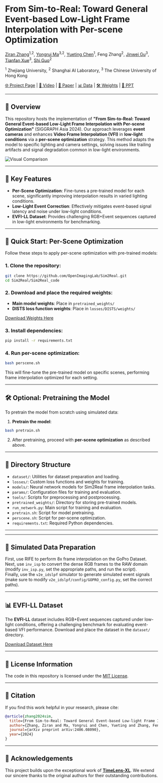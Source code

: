 
# From Sim-to-Real: Toward General Event-based Low-Light Frame Interpolation with Per-scene Optimization

[Ziran Zhang](https://naturezhanghn.github.io)<sup>1,2</sup>, 
[Yongrui Ma](https://scholar.google.com/citations?user=JwQLEocAAAAJ&hl=en)<sup>3,2</sup>, 
[Yueting Chen](https://scholar.google.com/citations?user=gS-0tfAAAAAJ&hl=en)<sup>1</sup>, 
Feng Zhang<sup>2</sup>, 
[Jinwei Gu](https://www.gujinwei.org)<sup>3</sup>, 
[Tianfan Xue](https://tianfan.info)<sup>3</sup>, 
[Shi Guo](https://guoshi28.github.io)<sup>2</sup>

<sup>1</sup> Zhejiang University, <sup>2</sup> Shanghai AI Laboratory, <sup>3</sup> The Chinese University of Hong Kong

[🌐 Project Page](https://openimaginglab.github.io/Sim2Real/) | [🎥 Video](https://www.youtube.com/watch?v=PiYEh_zcG88) | [📄 Paper](https://arxiv.org/pdf/2406.08090) | [📊 Data](https://opendatalab.com/ziranzhang/EVFI-LL) | [🛠️ Weights](https://drive.google.com/file/d/1KjFf3vgxhpS6-RnrYM5ctOUqXVEocvzo/view?usp=sharing) | [🔖 PPT](https://github.com/OpenImagingLab/Sim2Real/blob/main/PPT.pdf)

---

## 🔔 Overview

This repository hosts the implementation of **"From Sim-to-Real: Toward General Event-based Low-Light Frame Interpolation with Per-scene Optimization"** (SIGGRAPH Asia 2024). Our approach leverages **event cameras** and enhances **Video Frame Interpolation (VFI)** in **low-light conditions** via a **per-scene optimization** strategy. This method adapts the model to specific lighting and camera settings, solving issues like trailing artifacts and signal degradation common in low-light environments.

![Visual Comparison](Sim2Real_code/image.png)

---
## 🔑 Key Features

- **Per-Scene Optimization**: Fine-tunes a pre-trained model for each scene, significantly improving interpolation results in varied lighting conditions.
- **Low-Light Event Correction**: Effectively mitigates event-based signal latency and noise under low-light conditions.
- **EVFI-LL Dataset**: Provides challenging RGB+Event sequences captured in low-light environments for benchmarking.

---

## 🚀 Quick Start: Per-Scene Optimization

Follow these steps to apply per-scene optimization with pre-trained models:

### 1. Clone the repository:

```bash
git clone https://github.com/OpenImagingLab/Sim2Real.git
cd Sim2Real/Sim2Real_code
```

### 2. Download and place the required weights:

- **Main model weights**: Place in `pretrained_weights/`
- **DISTS loss function weights**: Place in `losses/DISTS/weights/`

[Download Weights Here](https://drive.google.com/file/d/1KjFf3vgxhpS6-RnrYM5ctOUqXVEocvzo/view?usp=sharing)

### 3. Install dependencies:

```bash
pip install -r requirements.txt
```

### 4. Run per-scene optimization:

```bash
bash perscene.sh
```

This will fine-tune the pre-trained model on specific scenes, performing frame interpolation optimized for each setting.

---

## 🛠️ Optional: Pretraining the Model

To pretrain the model from scratch using simulated data:

1. **Pretrain the model**:

```bash
bash pretrain.sh
```

2. After pretraining, proceed with **per-scene optimization** as described above.

---

## 📂 Directory Structure

- `dataset/`: Utilities for dataset preparation and loading.
- `losses/`: Custom loss functions and weights for training.
- `models/`: Neural network models for Sim2Real frame interpolation tasks.
- `params/`: Configuration files for training and evaluation.
- `tools/`: Scripts for preprocessing and postprocessing.
- `pretrained_weights/`: Directory for storing pre-trained models.
- `run_network.py`: Main script for training and evaluation.
- `pretrain.sh`: Script for model pretraining.
- `perscene.sh`: Script for per-scene optimization.
- `requirements.txt`: Required Python dependencies.

---

---

## 📂 Simulated Data Preparation

First, use RIFE to perform 8x frame interpolation on the GoPro Dataset.  
Next, use `inv_isp` to convert the dense RGB frames to the RAW domain (modify `inv_isp.py`, set the appropriate paths, and run the script).  
Finally, use the `v2e_idslpf` simulator to generate simulated event signals (make sure to modify `v2e_idslpf/config/GOPRO_config.py`, set the correct paths).  

---


## 📊 EVFI-LL Dataset

The **EVFI-LL** dataset includes RGB+Event sequences captured under low-light conditions, offering a challenging benchmark for evaluating event-based VFI performance. Download and place the dataset in the `dataset/` directory.

[Download Dataset Here](https://opendatalab.com/ziranzhang/EVFI-LL)

---

## 📜 License Information
The code in this repository is licensed under the [MIT License](LICENSE).

---

## 📝 Citation

If you find this work helpful in your research, please cite:

```bibtex
@article{zhang2024sim,
  title={From Sim-to-Real: Toward General Event-based Low-light Frame Interpolation with Per-scene Optimization},
  author={Zhang, Ziran and Ma, Yongrui and Chen, Yueting and Zhang, Feng and Gu, Jinwei and Xue, Tianfan and Guo, Shi},
  journal={arXiv preprint arXiv:2406.08090},
  year={2024}
}
```

---

## 🙏 Acknowledgements

This project builds upon the exceptional work of **[TimeLens-XL](https://github.com/OpenImagingLab/TimeLens-XL)**. We extend our sincere thanks to the original authors for their outstanding contributions.
